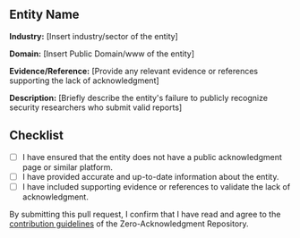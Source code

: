 ## Entity Name

**Industry:** [Insert industry/sector of the entity]

**Domain:** [Insert Public Domain/www of the entity]

**Evidence/Reference:** [Provide any relevant evidence or references supporting the lack of acknowledgment]

**Description:** [Briefly describe the entity's failure to publicly recognize security researchers who submit valid reports]

## Checklist

- [ ] I have ensured that the entity does not have a public acknowledgment page or similar platform.
- [ ] I have provided accurate and up-to-date information about the entity.
- [ ] I have included supporting evidence or references to validate the lack of acknowledgment.

By submitting this pull request, I confirm that I have read and agree to the [contribution guidelines](CONTRIBUTING.md) of the Zero-Acknowledgment Repository.


